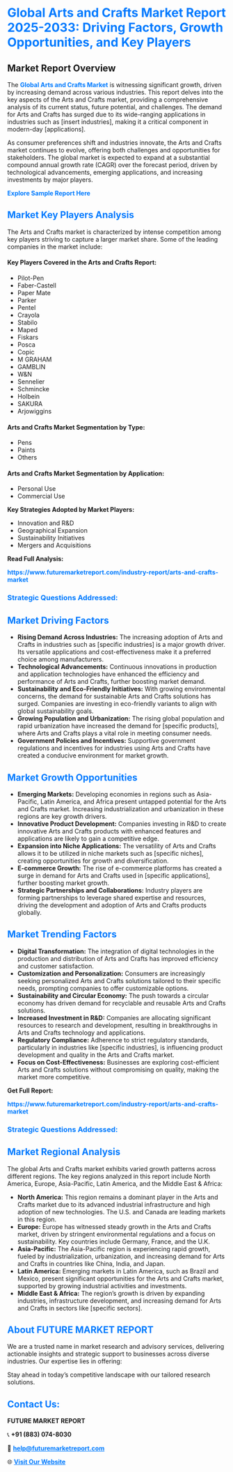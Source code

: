 <h1 style="color: #007BFF;">Global Arts and Crafts Market Report 2025-2033: Driving Factors, Growth Opportunities, and Key Players</h1>

<section id="overview">
<h2>Market Report Overview</h2>
<p>The <a href="https://www.futuremarketreport.com/industry-report/arts-and-crafts-market" style="color: #007BFF; text-decoration: none;"><strong>Global Arts and Crafts Market</strong></a> is witnessing significant growth, driven by increasing demand across various industries. This report delves into the key aspects of the Arts and Crafts market, providing a comprehensive analysis of its current status, future potential, and challenges. The demand for Arts and Crafts has surged due to its wide-ranging applications in industries such as [insert industries], making it a critical component in modern-day [applications].</p>
<p>As consumer preferences shift and industries innovate, the Arts and Crafts market continues to evolve, offering both challenges and opportunities for stakeholders. The global market is expected to expand at a substantial compound annual growth rate (CAGR) over the forecast period, driven by technological advancements, emerging applications, and increasing investments by major players.</p>
</section>

<section id="overview">
<p><a href="https://www.futuremarketreport.com/request-sample/reportId=103397" style="color: #007BFF; text-decoration: none;"><strong>Explore Sample Report Here</strong></a></p>
</section>

<section id="key-players">
<h2 style="color: #007BFF;">Market Key Players Analysis</h2>
<p>The Arts and Crafts market is characterized by intense competition among key players striving to capture a larger market share. Some of the leading companies in the market include:</p>
<h4>Key Players Covered in the Arts and Crafts Report:</h4>
<ul><li>Pilot-Pen</li><li>Faber-Castell</li><li>Paper Mate</li><li>Parker</li><li>Pentel</li><li>Crayola</li><li>Stabilo</li><li>Maped</li><li>Fiskars</li><li>Posca</li><li>Copic</li><li>M GRAHAM</li><li>GAMBLIN</li><li>W&amp;N</li><li>Sennelier</li><li>Schmincke</li><li>Holbein</li><li>SAKURA</li><li>Arjowiggins</li></ul>
<h4>Arts and Crafts Market Segmentation by Type:</h4>
<ul><li>Pens</li><li>Paints</li><li>Others</li></ul>

<h4>Arts and Crafts Market Segmentation by Application:</h4>
<ul><li>Personal Use</li><li>Commercial Use</li></ul>
<p><strong>Key Strategies Adopted by Market Players:</strong></p>
<ul>
<li>Innovation and R&D</li>
<li>Geographical Expansion</li>
<li>Sustainability Initiatives</li>
<li>Mergers and Acquisitions</li>
</ul>
</section>

<section>
<p><strong>Read Full Analysis: </strong></p><a href="https://www.futuremarketreport.com/industry-report/arts-and-crafts-market" style="color: #007BFF; text-decoration: none;"><strong>https://www.futuremarketreport.com/industry-report/arts-and-crafts-market</strong></a>
<h3 style="color: #007BFF;">Strategic Questions Addressed:</h3>
</section>

<section id="driving-factors">
<h2 style="color: #007BFF;">Market Driving Factors</h2>
<ul>
<li><strong>Rising Demand Across Industries:</strong> The increasing adoption of Arts and Crafts in industries such as [specific industries] is a major growth driver. Its versatile applications and cost-effectiveness make it a preferred choice among manufacturers.</li>
<li><strong>Technological Advancements:</strong> Continuous innovations in production and application technologies have enhanced the efficiency and performance of Arts and Crafts, further boosting market demand.</li>
<li><strong>Sustainability and Eco-Friendly Initiatives:</strong> With growing environmental concerns, the demand for sustainable Arts and Crafts solutions has surged. Companies are investing in eco-friendly variants to align with global sustainability goals.</li>
<li><strong>Growing Population and Urbanization:</strong> The rising global population and rapid urbanization have increased the demand for [specific products], where Arts and Crafts plays a vital role in meeting consumer needs.</li>
<li><strong>Government Policies and Incentives:</strong> Supportive government regulations and incentives for industries using Arts and Crafts have created a conducive environment for market growth.</li>
</ul>
</section>

<section id="growth-opportunities">
<h2 style="color: #007BFF;">Market Growth Opportunities</h2>
<ul>
<li><strong>Emerging Markets:</strong> Developing economies in regions such as Asia-Pacific, Latin America, and Africa present untapped potential for the Arts and Crafts market. Increasing industrialization and urbanization in these regions are key growth drivers.</li>
<li><strong>Innovative Product Development:</strong> Companies investing in R&D to create innovative Arts and Crafts products with enhanced features and applications are likely to gain a competitive edge.</li>
<li><strong>Expansion into Niche Applications:</strong> The versatility of Arts and Crafts allows it to be utilized in niche markets such as [specific niches], creating opportunities for growth and diversification.</li>
<li><strong>E-commerce Growth:</strong> The rise of e-commerce platforms has created a surge in demand for Arts and Crafts used in [specific applications], further boosting market growth.</li>
<li><strong>Strategic Partnerships and Collaborations:</strong> Industry players are forming partnerships to leverage shared expertise and resources, driving the development and adoption of Arts and Crafts products globally.</li>
</ul>
</section>

<section id="trending-factors">
<h2 style="color: #007BFF;">Market Trending Factors</h2>
<ul>
<li><strong>Digital Transformation:</strong> The integration of digital technologies in the production and distribution of Arts and Crafts has improved efficiency and customer satisfaction.</li>
<li><strong>Customization and Personalization:</strong> Consumers are increasingly seeking personalized Arts and Crafts solutions tailored to their specific needs, prompting companies to offer customizable options.</li>
<li><strong>Sustainability and Circular Economy:</strong> The push towards a circular economy has driven demand for recyclable and reusable Arts and Crafts solutions.</li>
<li><strong>Increased Investment in R&D:</strong> Companies are allocating significant resources to research and development, resulting in breakthroughs in Arts and Crafts technology and applications.</li>
<li><strong>Regulatory Compliance:</strong> Adherence to strict regulatory standards, particularly in industries like [specific industries], is influencing product development and quality in the Arts and Crafts market.</li>
<li><strong>Focus on Cost-Effectiveness:</strong> Businesses are exploring cost-efficient Arts and Crafts solutions without compromising on quality, making the market more competitive.</li>
</ul>
</section>

<section>
<p><strong>Get Full Report: </strong></p><a href="https://www.futuremarketreport.com/industry-report/arts-and-crafts-market" style="color: #007BFF; text-decoration: none;"><strong>https://www.futuremarketreport.com/industry-report/arts-and-crafts-market</strong></a>
<h3 style="color: #007BFF;">Strategic Questions Addressed:</h3>
</section>


<section id="regional-analysis">
<h2 style="color: #007BFF;">Market Regional Analysis</h2>
<p>The global Arts and Crafts market exhibits varied growth patterns across different regions. The key regions analyzed in this report include North America, Europe, Asia-Pacific, Latin America, and the Middle East & Africa:</p>
<ul>
<li><strong>North America:</strong> This region remains a dominant player in the Arts and Crafts market due to its advanced industrial infrastructure and high adoption of new technologies. The U.S. and Canada are leading markets in this region.</li>
<li><strong>Europe:</strong> Europe has witnessed steady growth in the Arts and Crafts market, driven by stringent environmental regulations and a focus on sustainability. Key countries include Germany, France, and the U.K.</li>
<li><strong>Asia-Pacific:</strong> The Asia-Pacific region is experiencing rapid growth, fueled by industrialization, urbanization, and increasing demand for Arts and Crafts in countries like China, India, and Japan.</li>
<li><strong>Latin America:</strong> Emerging markets in Latin America, such as Brazil and Mexico, present significant opportunities for the Arts and Crafts market, supported by growing industrial activities and investments.</li>
<li><strong>Middle East & Africa:</strong> The region’s growth is driven by expanding industries, infrastructure development, and increasing demand for Arts and Crafts in sectors like [specific sectors].</li>
</ul>
</section>

<footer>
<h2 style="color: #007BFF;">About FUTURE MARKET REPORT</h2>
<p>We are a trusted name in market research and advisory services, delivering actionable insights and strategic support to businesses across diverse industries. Our expertise lies in offering:</p>

<p>Stay ahead in today’s competitive landscape with our tailored research solutions.</p>

<h2 style="color: #007BFF;">Contact Us:</h2>
<p><strong>FUTURE MARKET REPORT</strong></p>
<p>📞 <strong>+91 (883) 074-8030</strong></p>
<p>📧 <strong><a href="mailto:help@futuremarketreport.com" style="color: #007BFF;">help@futuremarketreport.com</a></strong></p>
<p>🌐 <strong><a href="https://www.futuremarketreport.com/" style="color: #007BFF;">Visit Our Website</a></strong></p>
</footer>